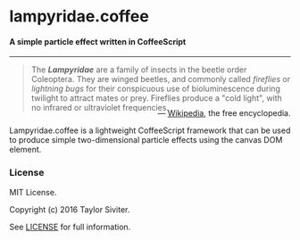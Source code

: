 # lampyridae.coffee

#### A simple particle effect written in CoffeeScript

***

> The _**Lampyridae**_ are a family of insects in the beetle order Coleoptera. They are winged
> beetles, and commonly called *fireflies* or *lightning bugs* for their conspicuous use of
> bioluminescence during twilight to attract mates or prey. Fireflies produce a "cold light",
> with no infrared or ultraviolet frequencies.  

<div style="margin: -1.5em 0 1em; text-align: right;">
— <a href="https://en.wikipedia.org/wiki/Firefly">Wikipedia</a>, the free encyclopedia.
</div>

Lampyridae.coffee is a lightweight CoffeeScript framework that can be used to produce simple 
two-dimensional particle effects using the canvas DOM element. 


### License

MIT License.

Copyright (c) 2016 Taylor Siviter.

See [LICENSE](LICENSE) for full information.